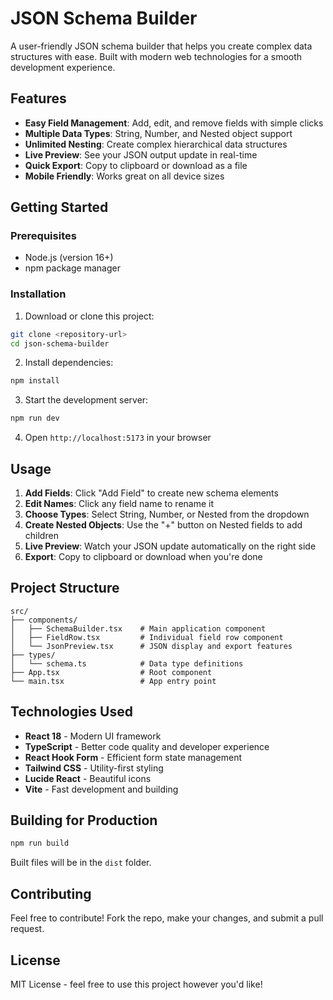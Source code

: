 # JSON Schema Builder

A user-friendly JSON schema builder that helps you create complex data structures with ease. Built with modern web technologies for a smooth development experience.

## Features

- **Easy Field Management**: Add, edit, and remove fields with simple clicks
- **Multiple Data Types**: String, Number, and Nested object support
- **Unlimited Nesting**: Create complex hierarchical data structures
- **Live Preview**: See your JSON output update in real-time
- **Quick Export**: Copy to clipboard or download as a file
- **Mobile Friendly**: Works great on all device sizes

## Getting Started

### Prerequisites

- Node.js (version 16+)
- npm package manager

### Installation

1. Download or clone this project:
```bash
git clone <repository-url>
cd json-schema-builder
```

2. Install dependencies:
```bash
npm install
```

3. Start the development server:
```bash
npm run dev
```

4. Open `http://localhost:5173` in your browser

## Usage

1. **Add Fields**: Click "Add Field" to create new schema elements
2. **Edit Names**: Click any field name to rename it
3. **Choose Types**: Select String, Number, or Nested from the dropdown
4. **Create Nested Objects**: Use the "+" button on Nested fields to add children
5. **Live Preview**: Watch your JSON update automatically on the right side
6. **Export**: Copy to clipboard or download when you're done

## Project Structure

```
src/
├── components/
│   ├── SchemaBuilder.tsx    # Main application component
│   ├── FieldRow.tsx         # Individual field row component
│   └── JsonPreview.tsx      # JSON display and export features
├── types/
│   └── schema.ts            # Data type definitions
├── App.tsx                  # Root component
└── main.tsx                 # App entry point
```

## Technologies Used

- **React 18** - Modern UI framework
- **TypeScript** - Better code quality and developer experience
- **React Hook Form** - Efficient form state management
- **Tailwind CSS** - Utility-first styling
- **Lucide React** - Beautiful icons
- **Vite** - Fast development and building

## Building for Production

```bash
npm run build
```

Built files will be in the `dist` folder.

## Contributing

Feel free to contribute! Fork the repo, make your changes, and submit a pull request.

## License

MIT License - feel free to use this project however you'd like!